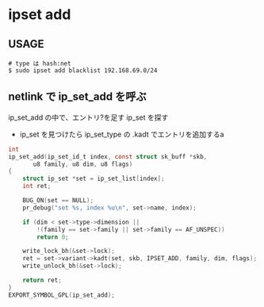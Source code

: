 # ipset add <name> <entry>

## USAGE

```
# type は hash:net 
$ sudo ipset add blacklist 192.168.69.0/24
```

## netlink で ip_set_add を呼ぶ

ip_set_add の中で、エントリ?を足す ip_set を探す

 * ip_set を見つけたら ip_set_type の .kadt でエントリを追加するa

```c
int
ip_set_add(ip_set_id_t index, const struct sk_buff *skb,
	   u8 family, u8 dim, u8 flags)
{
	struct ip_set *set = ip_set_list[index];
	int ret;

	BUG_ON(set == NULL);
	pr_debug("set %s, index %u\n", set->name, index);

	if (dim < set->type->dimension ||
	    !(family == set->family || set->family == AF_UNSPEC))
		return 0;

	write_lock_bh(&set->lock);
	ret = set->variant->kadt(set, skb, IPSET_ADD, family, dim, flags);
	write_unlock_bh(&set->lock);

	return ret;
}
EXPORT_SYMBOL_GPL(ip_set_add);
```